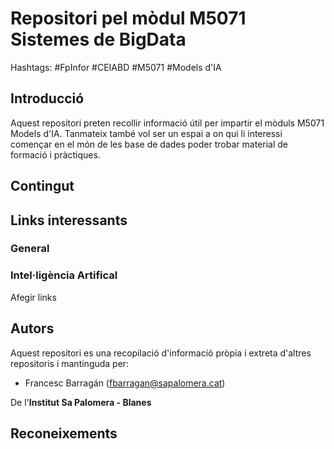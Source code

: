 # Repositori pel mòdul M5071 Sistemes de BigData

Hashtags: #FpInfor #CEIABD  #M5071 #Models d'IA

## Introducció

Aquest repositori preten recollir informació útil per impartir el mòduls  M5071 Models d'IA. Tanmateix també vol ser un espai a on qui li interessi començar en el món de les base de dades poder trobar material de formació i pràctiques.

## Contingut


## Links interessants

### General
  
### Intel·ligència Artifical

Afegir links

## Autors

Aquest repositori es una recopilació d'informació pròpia i extreta d'altres repositoris i mantinguda per:

* Francesc Barragán (<fbarragan@sapalomera.cat>)

De l'**Institut Sa Palomera - Blanes**

## Reconeixements

